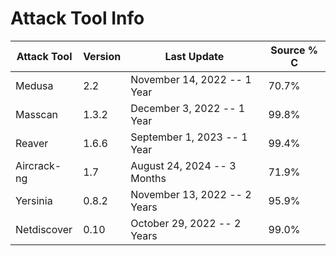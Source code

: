 # Attack Tool Info

| Attack Tool | Version | Last Update                  | Source % C  |
|-------------|---------|------------------------------|-------------|
|    Medusa   |   2.2   |  November 14, 2022 -- 1 Year |    70.7%    |
|   Masscan   |  1.3.2  |  December 3, 2022 -- 1 Year  |    99.8%    |
|    Reaver   |  1.6.6  |  September 1, 2023 -- 1 Year |    99.4%    |
| Aircrack-ng |   1.7   |  August 24, 2024 -- 3 Months |    71.9%    |
|   Yersinia  |  0.8.2  | November 13, 2022 -- 2 Years |    95.9%    |
| Netdiscover |   0.10  |  October 29, 2022 -- 2 Years |    99.0%    |
